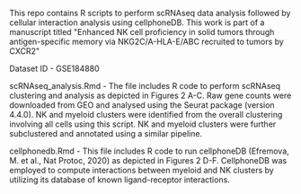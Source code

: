 This repo contains R scripts to perform scRNAseq data analysis followed by cellular interaction analysis using cellphoneDB.
This work is part of a manuscript titled "Enhanced NK cell proficiency in solid tumors through antigen-specific memory via NKG2C/A-HLA-E/ABC recruited to tumors by CXCR2"

Dataset ID - GSE184880 

scRNAseq_analysis.Rmd - 
The file includes R code to perform scRNAseq clustering and analysis as depicted in Figures 2 A-C. 
Raw gene counts were downloaded from GEO and analysed using the Seurat package (version 4.4.0). NK and myeloid clusters were identified from the overall clustering involving all cells using this script. NK and myeloid clusters were further subclustered and annotated using a similar pipeline.

cellphonedb.Rmd - 
This file includes R code to run cellphoneDB (Efremova, M. et al., Nat Protoc, 2020) as depicted in Figures 2 D-F. CellphoneDB was employed to compute interactions between myeloid and NK clusters by utilizing its database of known ligand-receptor interactions. 
